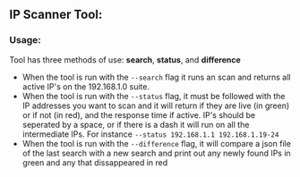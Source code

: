 ## IP Scanner Tool:

### Usage:

Tool has three methods of use: **search**, **status**, and **difference**

-   When the tool is run with the `--search` flag it runs an scan and returns all active IP's on the 192.168.1.0 suite.
-   When the tool is run with the `--status` flag, it must be followed with the IP addresses you want to scan and it will return if they are live (in green) or if not (in red), and the response time if active. IP's should be seperated by a space, or if there is a dash it will run on all the intermediate IPs. For instance `--status 192.168.1.1 192.168.1.19-24`
-   When the tool is run with the `--difference` flag, it will compare a json file of the last search with a new search and print out any newly found IPs in green and any that dissappeared in red
